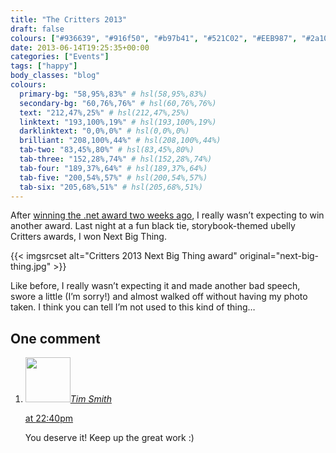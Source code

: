 ```yaml
---
title: "The Critters 2013"
draft: false
colours: ["#936639", "#916f50", "#b97b41", "#521C02", "#EEB987", "#2a1004", "#F3D1AC"]
date: 2013-06-14T19:25:35+00:00
categories: ["Events"]
tags: ["happy"]
body_classes: "blog"
colours:
  primary-bg: "58,95%,83%" # hsl(58,95%,83%)
  secondary-bg: "60,76%,76%" # hsl(60,76%,76%)
  text: "212,47%,25%" # hsl(212,47%,25%)
  linktext: "193,100%,19%" # hsl(193,100%,19%)
  darklinktext: "0,0%,0%" # hsl(0,0%,0%)
  brilliant: "208,100%,44%" # hsl(208,100%,44%)
  tab-two: "83,45%,80%" # hsl(83,45%,80%)
  tab-three: "152,28%,74%" # hsl(152,28%,74%)
  tab-four: "189,37%,64%" # hsl(189,37%,64%)
  tab-five: "200,54%,57%" # hsl(200,54%,57%)
  tab-six: "205,68%,51%" # hsl(205,68%,51%)
---
```


After [winning the .net award two weeks ago](/netmag-awards-2013/ ".net awards 2013"), I really wasn’t expecting to win another award. Last night at a fun black tie, storybook-themed ubelly Critters awards, I won Next Big Thing.

{{< imgsrcset alt="Critters 2013 Next Big Thing award" original="next-big-thing.jpg" >}}

Like before, I really wasn’t expecting it and made another bad speech, swore a little (I’m sorry!) and almost walked off without having my photo taken. I think you can tell I’m not used to this kind of thing…

## One comment

<ol class="commentlist">
	<li class="comment even thread-even depth-1" id="li-comment-560">
			<div class="comment-author vcard">
			<img alt='' src='https://secure.gravatar.com/avatar/febbffcb54abe1be1435720fc2268237?s=72&amp;d=mm&amp;r=g' srcset='https://secure.gravatar.com/avatar/febbffcb54abe1be1435720fc2268237?s=144&amp;d=mm&amp;r=g 2x' class='avatar avatar-72 photo' height='72' width='72' /><cite class="fn"><a href='http://ttimsmith.com' rel='external nofollow' class='url'>Tim Smith</a></cite>
				<aside class="comment-meta commentmetadata"><p><a href="#comment-560"><time datetime="2013-06-15T22:40:43+00:00" pubdate class="published">
		 at <span class="hours">22:40pm</span></time></a></p>
	</aside>
	</div>
	<div class="comment-entry">
		You deserve it! Keep up the great work :)
	</div>
</li>
</ol>
